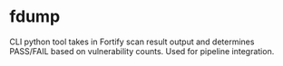 # fdump

CLI python tool takes in Fortify scan result output and determines
PASS/FAIL based on vulnerability counts. Used for pipeline integration.